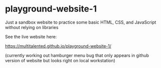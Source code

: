 # playground-website-1
Just a sandbox website to practice some basic HTML, CSS, and JavaScript without relying on libraries

See the live website here:

https://multitalented.github.io/playground-website-1/

(currently working out hamburger menu bug that only appears in github version of website but looks right on local workstation)

